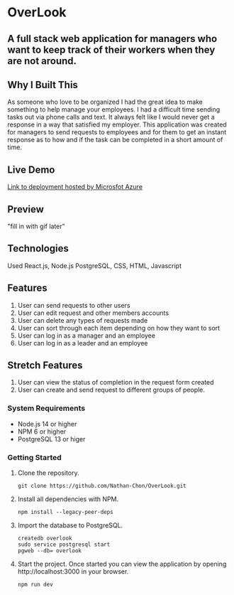 # OverLook

## A full stack web application for managers who want to keep track of their workers when they are not around.

## Why I Built This
As someone who love to be organized I had the great idea to make something to help manage your employees. I had a difficult time sending tasks out via phone calls and text. It always felt like I would never get a response in a way that satisfied my employer. This application was created for managers to send requests to employees and for them to get an instant response as to how and if the task can be completed in a short amount of time.
## Live Demo
<a href="overlook-fp.azurewebsites.net">Link to deployment hosted by Microsfot Azure</a>

## Preview
"fill in with gif later" 

## Technologies
Used React.js, Node.js PostgreSQL, CSS, HTML, Javascript

## Features
1. User can send requests to other users 
2. User can edit request and other members accounts 
3. User can delete any types of requests made 
4. User can sort through each item depending on how they want to sort 
5. User can log in as a manager and an employee 
6. User can log in as a leader and an employee 

## Stretch Features
1. User can view the status of completion in the request form created
2. User can create and send request to different groups of people. 

### System Requirements
- Node.js 14 or higher
- NPM 6 or higher
- PostgreSQL 13 or higer

### Getting Started

1. Clone the repository.

    ```shell
    git clone https://github.com/Nathan-Chon/OverLook.git
    ```

1. Install all dependencies with NPM.

    ```shell
    npm install --legacy-peer-deps
    ```

1. Import the database to PostgreSQL.

    ```shell
    createdb overlook
    sudo service postgresql start
    pgweb --db= overlook
    ```

1. Start the project. Once started you can view the application by opening http://localhost:3000 in your browser.

    ```shell
    npm run dev
    ```
